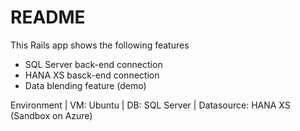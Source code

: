 # README

This Rails app shows the following features

* SQL Server back-end connection
* HANA XS basck-end connection
* Data blending feature (demo)

Environment
| VM: Ubuntu
| DB: SQL Server
| Datasource: HANA XS (Sandbox on Azure)
